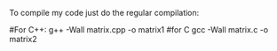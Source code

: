 To compile my code just do the regular compilation:

#For C++:
g++ -Wall matrix.cpp -o matrix1
#for C
gcc -Wall matrix.c -o matrix2
